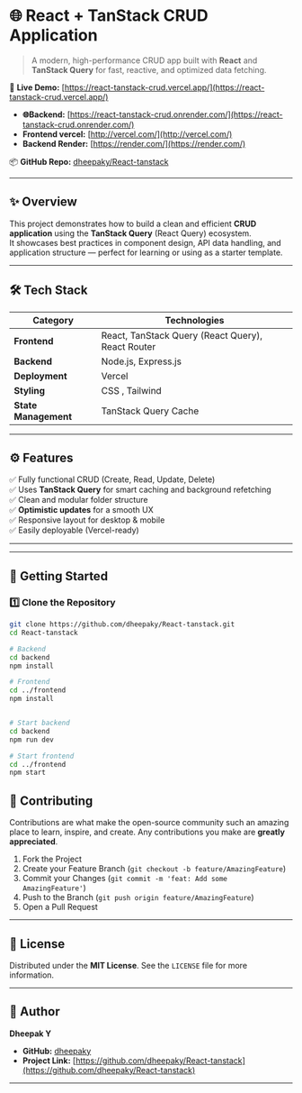 # 🌐 React + TanStack CRUD Application  

> A modern, high-performance CRUD app built with **React** and **TanStack Query** for fast, reactive, and optimized data fetching.

🎯 **Live Demo:** [https://react-tanstack-crud.vercel.app/](https://react-tanstack-crud.vercel.app/) 

* **🌐Backend:** [https://react-tanstack-crud.onrender.com/](https://react-tanstack-crud.onrender.com/)
* **Frontend vercel:** [http://vercel.com/](http://vercel.com/)
* **Backend Render:** [https://render.com/](https://render.com/)

📦 **GitHub Repo:** [dheepaky/React-tanstack](https://github.com/dheepaky/React-tanstack)

---

## ✨ Overview  

This project demonstrates how to build a clean and efficient **CRUD application** using the **TanStack Query** (React Query) ecosystem.  
It showcases best practices in component design, API data handling, and application structure — perfect for learning or using as a starter template.

---

## 🛠️ Tech Stack  

| Category | Technologies |
|-----------|--------------|
| **Frontend** | React, TanStack Query (React Query), React Router |
| **Backend** | Node.js, Express.js |
| **Deployment** | Vercel |
| **Styling** | CSS , Tailwind  |
| **State Management** | TanStack Query Cache |

---

## ⚙️ Features  

✅ Fully functional CRUD (Create, Read, Update, Delete)  
✅ Uses **TanStack Query** for smart caching and background refetching  
✅ Clean and modular folder structure  
✅ **Optimistic updates** for a smooth UX  
✅ Responsive layout for desktop & mobile  
✅ Easily deployable (Vercel-ready)

---


---

## 🚀 Getting Started  

### 1️⃣ Clone the Repository  
```bash
git clone https://github.com/dheepaky/React-tanstack.git
cd React-tanstack

# Backend
cd backend
npm install

# Frontend
cd ../frontend
npm install


# Start backend
cd backend
npm run dev

# Start frontend
cd ../frontend
npm start

```

## 🤝 Contributing

Contributions are what make the open-source community such an amazing place to learn, inspire, and create. Any contributions you make are **greatly appreciated**.

1.  Fork the Project
2.  Create your Feature Branch (`git checkout -b feature/AmazingFeature`)
3.  Commit your Changes (`git commit -m 'feat: Add some AmazingFeature'`)
4.  Push to the Branch (`git push origin feature/AmazingFeature`)
5.  Open a Pull Request

---

## 📄 License

Distributed under the **MIT License**. See the `LICENSE` file for more information.

---

## 👤 Author

**Dheepak Y**
* **GitHub:** [dheepaky](https://github.com/dheepaky)
* **Project Link:** [https://github.com/dheepaky/React-tanstack](https://github.com/dheepaky/React-tanstack)

---

